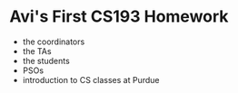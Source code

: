 # Avi's First CS193 Homework
- the coordinators
- the TAs
- the students
- PSOs
- introduction to CS classes at Purdue
